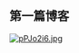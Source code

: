 ## 第一篇博客
[![pPJo2i6.jpg](https://s1.ax1x.com/2023/08/23/pPJo2i6.jpg)](https://imgse.com/i/pPJo2i6)


